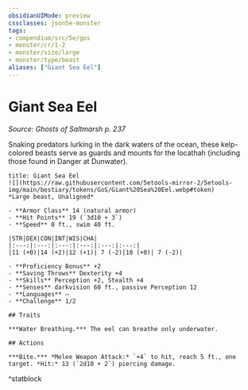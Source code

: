 ```yaml
---
obsidianUIMode: preview
cssclasses: json5e-monster
tags:
- compendium/src/5e/gos
- monster/cr/1-2
- monster/size/large
- monster/type/beast
aliases: ["Giant Sea Eel"]
---
```

# Giant Sea Eel
*Source: Ghosts of Saltmarsh p. 237*  

Snaking predators lurking in the dark waters of the ocean, these kelp-colored beasts serve as guards and mounts for the locathah (including those found in Danger at Dunwater).

```ad-statblock
title: Giant Sea Eel
![](https://raw.githubusercontent.com/5etools-mirror-2/5etools-img/main/bestiary/tokens/GoS/Giant%20Sea%20Eel.webp#token)
*Large beast, Unaligned*

- **Armor Class** 14 (natural armor)
- **Hit Points** 19 (`3d10 + 3`)
- **Speed** 0 ft., swim 40 ft.

|STR|DEX|CON|INT|WIS|CHA|
|:---:|:---:|:---:|:---:|:---:|:---:|
|11 (+0)|14 (+2)|12 (+1)| 7 (-2)|10 (+0)| 7 (-2)|

- **Proficiency Bonus** +2
- **Saving Throws** Dexterity +4
- **Skills** Perception +2, Stealth +4
- **Senses** darkvision 60 ft., passive Perception 12
- **Languages** —
- **Challenge** 1/2

## Traits

***Water Breathing.*** The eel can breathe only underwater.

## Actions

***Bite.*** *Melee Weapon Attack:* `+4` to hit, reach 5 ft., one target. *Hit:* 13 (`2d10 + 2`) piercing damage.
```
^statblock
